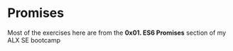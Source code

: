 # Promises

Most of the exercises here are from the **0x01. ES6 Promises** section of my ALX SE bootcamp

